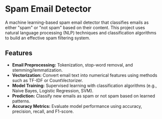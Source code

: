 # Spam Email Detector

A machine learning-based spam email detector that classifies emails as either "spam" or "not spam" based on their content. This project uses natural language processing (NLP) techniques and classification algorithms to build an effective spam filtering system.

## Features
- **Email Preprocessing:** Tokenization, stop-word removal, and stemming/lemmatization.
- **Vectorization:** Convert email text into numerical features using methods such as TF-IDF or CountVectorizer.
- **Model Training:** Supervised learning with classification algorithms (e.g., Naive Bayes, Logistic Regression, SVM).
- **Prediction:** Classify new emails as spam or not spam based on learned patterns.
- **Accuracy Metrics:** Evaluate model performance using accuracy, precision, recall, and F1-score.





